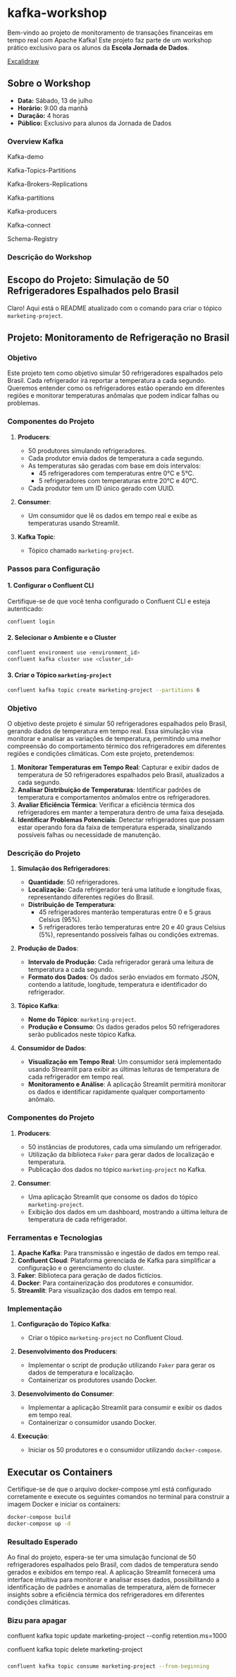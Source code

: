 # kafka-workshop

Bem-vindo ao projeto de monitoramento de transações financeiras em tempo real com Apache Kafka! Este projeto faz parte de um workshop prático exclusivo para os alunos da **Escola Jornada de Dados**.

[Excalidraw](https://link.excalidraw.com/l/8pvW6zbNUnD/1FWXp1AaTy3)

## Sobre o Workshop

* **Data:** Sábado, 13 de julho
* **Horário:** 9:00 da manhã
* **Duração:** 4 horas
* **Público:** Exclusivo para alunos da Jornada de Dados

### Overview Kafka

Kafka-demo

Kafka-Topics-Partitions

Kafka-Brokers-Replications

Kafka-partitions

Kafka-producers

Kafka-connect

Schema-Registry


### Descrição do Workshop

## Escopo do Projeto: Simulação de 50 Refrigeradores Espalhados pelo Brasil

Claro! Aqui está o README atualizado com o comando para criar o tópico `marketing-project`.

## Projeto: Monitoramento de Refrigeração no Brasil

### Objetivo

Este projeto tem como objetivo simular 50 refrigeradores espalhados pelo Brasil. Cada refrigerador irá reportar a temperatura a cada segundo. Queremos entender como os refrigeradores estão operando em diferentes regiões e monitorar temperaturas anômalas que podem indicar falhas ou problemas.

### Componentes do Projeto

1. **Producers**:
    - 50 produtores simulando refrigeradores.
    - Cada produtor envia dados de temperatura a cada segundo.
    - As temperaturas são geradas com base em dois intervalos: 
        - 45 refrigeradores com temperaturas entre 0°C e 5°C.
        - 5 refrigeradores com temperaturas entre 20°C e 40°C.
    - Cada produtor tem um ID único gerado com UUID.

2. **Consumer**:
    - Um consumidor que lê os dados em tempo real e exibe as temperaturas usando Streamlit.

3. **Kafka Topic**:
    - Tópico chamado `marketing-project`.

### Passos para Configuração

#### 1. Configurar o Confluent CLI

Certifique-se de que você tenha configurado o Confluent CLI e esteja autenticado:

```bash
confluent login
```

#### 2. Selecionar o Ambiente e o Cluster

```bash
confluent environment use <environment_id>
confluent kafka cluster use <cluster_id>
```

#### 3. Criar o Tópico `marketing-project`

```bash
confluent kafka topic create marketing-project --partitions 6
```

### Objetivo

O objetivo deste projeto é simular 50 refrigeradores espalhados pelo Brasil, gerando dados de temperatura em tempo real. Essa simulação visa monitorar e analisar as variações de temperatura, permitindo uma melhor compreensão do comportamento térmico dos refrigeradores em diferentes regiões e condições climáticas. Com este projeto, pretendemos:

1. **Monitorar Temperaturas em Tempo Real**: Capturar e exibir dados de temperatura de 50 refrigeradores espalhados pelo Brasil, atualizados a cada segundo.
2. **Analisar Distribuição de Temperaturas**: Identificar padrões de temperatura e comportamentos anômalos entre os refrigeradores.
3. **Avaliar Eficiência Térmica**: Verificar a eficiência térmica dos refrigeradores em manter a temperatura dentro de uma faixa desejada.
4. **Identificar Problemas Potenciais**: Detectar refrigeradores que possam estar operando fora da faixa de temperatura esperada, sinalizando possíveis falhas ou necessidade de manutenção.

### Descrição do Projeto

1. **Simulação dos Refrigeradores**:
    - **Quantidade**: 50 refrigeradores.
    - **Localização**: Cada refrigerador terá uma latitude e longitude fixas, representando diferentes regiões do Brasil.
    - **Distribuição de Temperatura**:
        - 45 refrigeradores manterão temperaturas entre 0 e 5 graus Celsius (95%).
        - 5 refrigeradores terão temperaturas entre 20 e 40 graus Celsius (5%), representando possíveis falhas ou condições extremas.

2. **Produção de Dados**:
    - **Intervalo de Produção**: Cada refrigerador gerará uma leitura de temperatura a cada segundo.
    - **Formato dos Dados**: Os dados serão enviados em formato JSON, contendo a latitude, longitude, temperatura e identificador do refrigerador.

3. **Tópico Kafka**:
    - **Nome do Tópico**: `marketing-project`.
    - **Produção e Consumo**: Os dados gerados pelos 50 refrigeradores serão publicados neste tópico Kafka.

4. **Consumidor de Dados**:
    - **Visualização em Tempo Real**: Um consumidor será implementado usando Streamlit para exibir as últimas leituras de temperatura de cada refrigerador em tempo real.
    - **Monitoramento e Análise**: A aplicação Streamlit permitirá monitorar os dados e identificar rapidamente qualquer comportamento anômalo.

### Componentes do Projeto

1. **Producers**:
    - 50 instâncias de produtores, cada uma simulando um refrigerador.
    - Utilização da biblioteca `Faker` para gerar dados de localização e temperatura.
    - Publicação dos dados no tópico `marketing-project` no Kafka.

2. **Consumer**:
    - Uma aplicação Streamlit que consome os dados do tópico `marketing-project`.
    - Exibição dos dados em um dashboard, mostrando a última leitura de temperatura de cada refrigerador.

### Ferramentas e Tecnologias

1. **Apache Kafka**: Para transmissão e ingestão de dados em tempo real.
2. **Confluent Cloud**: Plataforma gerenciada de Kafka para simplificar a configuração e o gerenciamento do cluster.
3. **Faker**: Biblioteca para geração de dados fictícios.
4. **Docker**: Para containerização dos produtores e consumidor.
5. **Streamlit**: Para visualização dos dados em tempo real.

### Implementação

1. **Configuração do Tópico Kafka**:
    - Criar o tópico `marketing-project` no Confluent Cloud.

2. **Desenvolvimento dos Producers**:
    - Implementar o script de produção utilizando `Faker` para gerar os dados de temperatura e localização.
    - Containerizar os produtores usando Docker.

3. **Desenvolvimento do Consumer**:
    - Implementar a aplicação Streamlit para consumir e exibir os dados em tempo real.
    - Containerizar o consumidor usando Docker.

4. **Execução**:
    - Iniciar os 50 produtores e o consumidor utilizando `docker-compose`.

## Executar os Containers
Certifique-se de que o arquivo docker-compose.yml está configurado corretamente e execute os seguintes comandos no terminal para construir a imagem Docker e iniciar os containers:

```bash
docker-compose build
docker-compose up -d
```

### Resultado Esperado

Ao final do projeto, espera-se ter uma simulação funcional de 50 refrigeradores espalhados pelo Brasil, com dados de temperatura sendo gerados e exibidos em tempo real. A aplicação Streamlit fornecerá uma interface intuitiva para monitorar e analisar esses dados, possibilitando a identificação de padrões e anomalias de temperatura, além de fornecer insights sobre a eficiência térmica dos refrigeradores em diferentes condições climáticas.

### Bizu para apagar

confluent kafka topic update marketing-project --config retention.ms=1000

confluent kafka topic delete marketing-project


###

```bash
confluent kafka topic consume marketing-project --from-beginning
```

